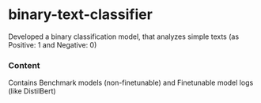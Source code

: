 # binary-text-classifier
Developed a binary classification model, that analyzes simple texts (as Positive: 1 and Negative: 0)

### Content
Contains Benchmark models (non-finetunable) and Finetunable model logs (like DistilBert)